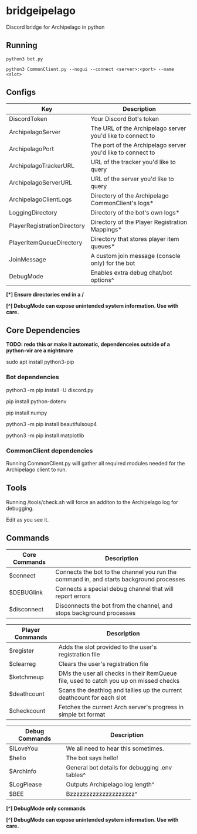 # bridgeipelago

Discord bridge for Archipelago in python

## Running

`python3 bot.py`

`python3 CommonClient.py --nogui --connect <server>:<port> --name <slot>`


## Configs
|Key|Description|
|---|---|
|DiscordToken|Your Discord Bot's token|
|ArchipelagoServer|The URL of the Archipelago server you'd like to connect to|
|ArchipelagoPort|The port of the Archipelago server you'd like to connect to|
|ArchipelagoTrackerURL|URL of the tracker you'd like to query|
|ArchipelagoServerURL|URL of the server you'd like to query|
|ArchipelagoClientLogs|Directory of the Archipelago CommonClient's logs*|
|LoggingDirectory|Directory of the bot's own logs*|
|PlayerRegistrationDirectory|Directory of the Player Registration Mappings*|
|PlayerItemQueueDirectory|Directory that stores player item queues*|
|JoinMessage|A custom join message (console only) for the bot|
|DebugMode|Enables extra debug chat/bot options^|


**\[*] Ensure directories end in a /**

**\[^] DebugMode can expose unintended system information. Use with care.**

## Core Dependencies

**TODO: redo this or make it automatic, dependenceies outside of a python-vir are a nightmare**

sudo apt install python3-pip

### Bot dependencies

python3 -m pip install -U discord.py

pip install python-dotenv

pip install numpy

python3 -m pip install beautifulsoup4

python3 -m pip install matplotlib



### CommonClient dependencies

Running CommonClient.py will gather all required modules needed for the Archipelago client to run.

## Tools

Running /tools/check.sh will force an additon to the Archipelago log for debugging.

Edit as you see it.


## Commands

|Core Commands|Description|
|---|---|
|$connect|Connects the bot to the channel you run the command in, and starts background processes|
|$DEBUGlink|Connects a special debug channel that will report errors|
|$disconnect|Disconnects the bot from the channel, and stops background processes|

|Player Commands|Description|
|---|---|
|$register <slot>|Adds the slot provided to the user's registration file|
|$clearreg|Clears the user's registration file|
|$ketchmeup|DMs the user all checks in their ItemQueue file, used to catch you up on missed checks|
|$deathcount|Scans the deathlog and tallies up the current deathcount for each slot|
|$checkcount|Fetches the current Arch server's progress in simple txt format|

|Debug Commands|Description|
|---|---|
|$ILoveYou|We all need to hear this sometimes.|
|$hello|The bot says hello!|
|$ArchInfo|General bot details for debugging .env tables^|
|$LogPlease|Outputs Archipelago log length^|
|$BEE|Bzzzzzzzzzzzzzzzzzzzz^|

**\[^] DebugMode only commands**

**\[^] DebugMode can expose unintended system information. Use with care.**


  
